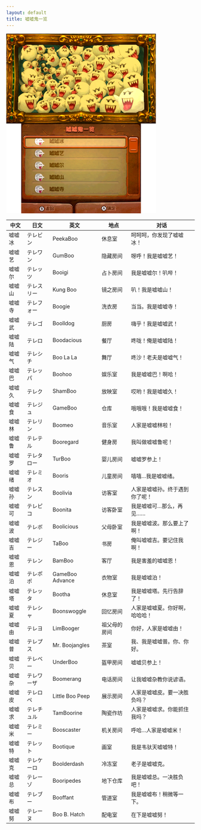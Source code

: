 ```yaml
---
layout: default
title: 嘘嘘鬼一览
---
```

![全部嘘嘘鬼](images/boos.png)

| 中文 | 日文 | 英文 | 地点 | 对话 |
| --- | --- | --- | --- | --- |
| 嘘嘘冰 | テレビン | PeekaBoo  | 休息室 | 呵呵呵，你发现了嘘嘘冰！ |
| 嘘嘘艺 | テレワン | GumBoo  | 隐藏房间 | 呀呼！我是嘘嘘艺！ |
| 嘘嘘尔 | テレッツ | Booigi  | 占卜房间 | 我是嘘嘘尔！叭哔！ |
| 嘘嘘山 | テレスリー | Kung Boo  | 镜之房间 | 叭！我是嘘嘘山！ |
| 嘘嘘寺 | テレフォー | Boogie  | 洗衣房 | 当当。我是嘘嘘寺！ |
| 嘘嘘武 | テレゴ | Boolldog  | 厨房 | 嗨乎！我是嘘嘘武！ |
| 嘘嘘陆 | テレロ | Boodacious  | 餐厅 | 咚咙！俺是嘘嘘陆！ |
| 嘘嘘气 | テレシチ | Boo La La  | 舞厅 | 咚沙！老夫是嘘嘘气！ |
| 嘘嘘巴 | テレッパ | Boohoo  | 娱乐室 | 我是嘘嘘巴！啊哈！ |
| 嘘嘘久 | テレク | ShamBoo  | 放映室 | 哎哟！我是嘘嘘久！ |
| 嘘嘘食 | テレジュ | GameBoo  | 仓库 | 哦哦哦！我是嘘嘘食！ |
| 嘘嘘林 | テレリン | Boomeo  | 音乐室 | 人家是嘘嘘林啦！ |
| 嘘嘘鲁 | テレテル | Booregard  | 健身房 | 我叫做嘘嘘鲁呢！ |
| 嘘嘘罗 | テレタロー | TurBoo  | 婴儿房间 | 嘘嘘罗参上！ |
| 嘘嘘绪 | テレミオ | Booris  | 儿童房间 | 嘻嘻…我是嘘嘘绪。 |
| 嘘嘘孙 | テレスン | Boolivia  | 访客室 | 人家是嘘嘘孙。终于遇到你了呢！ |
| 嘘嘘可 | テレピコ | Boonita  | 访客卧室 | 我是嘘嘘可…那么，再见…… |
| 嘘嘘波 | テレボ | Boolicious  | 父母卧室 | 我是嘘嘘波。那么要上了啊！ |
| 嘘嘘吉 | テレジー | TaBoo  | 书房 | 俺叫嘘嘘吉。要记住我啊！ |
| 嘘嘘恩 | テレン | BamBoo  | 客厅 | 我是害羞的嘘嘘恩！ |
| 嘘嘘泊 | テレポポ | GameBoo Advance  | 衣物室 | 我是嘘嘘泊！ |
| 嘘嘘塔 | テレッタ | Bootha  | 休息室 | 我是嘘嘘塔。先行告辞了！ |
| 嘘嘘夏 | テレシャ | Boonswoggle  | 回忆房间 | 人家是嘘嘘夏。你好啊，哈哈哈！ |
| 嘘嘘由 | テレヨ | LimBooger  | 祖父母的房间 | 你好，人家是嘘嘘由！ |
| 嘘嘘普 | テレプス | Mr. Boojangles  | 茶室 | 我、我是嘘嘘普。你、你好。 |
| 嘘嘘贝 | テレベー | UnderBoo  | 盔甲房间 | 嘘嘘贝参上！ |
| 嘘嘘杂 | テレワーザ | Boomerang  | 电话房间 | 让我嘘嘘杂教你说谚语。 |
| 嘘嘘皮 | テレロペ | Little Boo Peep  | 展示房间 | 人家是嘘嘘皮。要一决胜负吗？ |
| 嘘嘘求 | テレチュル | TamBoorine  | 陶瓷作坊 | 人家是嘘嘘求。你能抓住我吗？ |
| 嘘嘘米 | テレミー | Booscaster  | 机关房间 | 呼哈…人家是嘘嘘米！ |
| 嘘嘘特 | テレット | Bootique  | 画室 | 我是韦驮天嘘嘘特！ |
| 嘘嘘克 | テレケーロ | Boolderdash  | 冷冻室 | 老子是嘘嘘克。 |
| 嘘嘘总 | テレーゾ | Booripedes  | 地下仓库 | 我是嘘嘘总。一决胜负吧！ |
| 嘘嘘布 | テレブー | Booffant  | 管道室 | 我是嘘嘘布！稍微等一下。 |
| 嘘嘘努 | テレーヌ | Boo B. Hatch  | 配电室 | 在下是嘘嘘努！ |